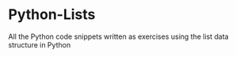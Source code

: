 # Python-Lists
All the Python code snippets written as exercises using the list data structure in Python
